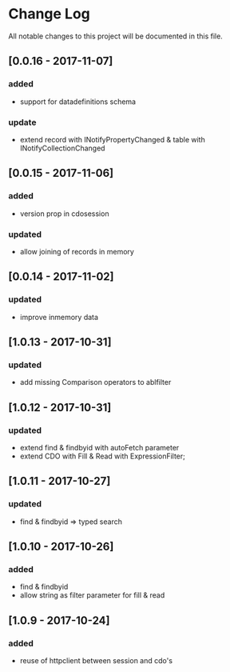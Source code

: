 # Change Log
All notable changes to this project will be documented in this file.

## [0.0.16 - 2017-11-07]
### added
- support for datadefinitions schema
### update
- extend record with INotifyPropertyChanged & table with INotifyCollectionChanged

## [0.0.15 - 2017-11-06]
### added
- version prop in cdosession
### updated
- allow joining of records in memory

## [0.0.14 - 2017-11-02]
### updated
- improve inmemory data

## [1.0.13 - 2017-10-31]
### updated
- add missing Comparison operators to ablfilter

## [1.0.12 - 2017-10-31]
### updated
- extend find & findbyid with autoFetch parameter
- extend CDO with  Fill & Read with ExpressionFilter;

## [1.0.11 - 2017-10-27]
### updated
- find & findbyid => typed search

## [1.0.10 - 2017-10-26]
### added
- find & findbyid
- allow string as filter parameter for fill & read

## [1.0.9 - 2017-10-24]
### added
- reuse of httpclient between session and cdo's